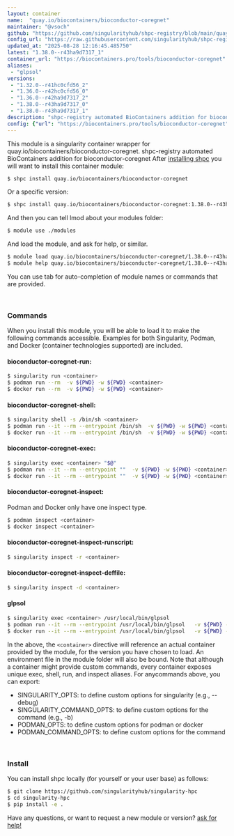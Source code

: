 ```yaml
---
layout: container
name:  "quay.io/biocontainers/bioconductor-coregnet"
maintainer: "@vsoch"
github: "https://github.com/singularityhub/shpc-registry/blob/main/quay.io/biocontainers/bioconductor-coregnet/container.yaml"
config_url: "https://raw.githubusercontent.com/singularityhub/shpc-registry/main/quay.io/biocontainers/bioconductor-coregnet/container.yaml"
updated_at: "2025-08-28 12:16:45.485750"
latest: "1.38.0--r43ha9d7317_1"
container_url: "https://biocontainers.pro/tools/bioconductor-coregnet"
aliases:
 - "glpsol"
versions:
 - "1.32.0--r41hc0cfd56_2"
 - "1.36.0--r42hc0cfd56_0"
 - "1.36.0--r42ha9d7317_2"
 - "1.38.0--r43ha9d7317_0"
 - "1.38.0--r43ha9d7317_1"
description: "shpc-registry automated BioContainers addition for bioconductor-coregnet"
config: {"url": "https://biocontainers.pro/tools/bioconductor-coregnet", "maintainer": "@vsoch", "description": "shpc-registry automated BioContainers addition for bioconductor-coregnet", "latest": {"1.38.0--r43ha9d7317_1": "sha256:c6ebe3cc22b9bb0308660d1b7ae89a20d14827a8f4b9b346c3bc9ed146f8a9b2"}, "tags": {"1.32.0--r41hc0cfd56_2": "sha256:e1d16ac6afb96a0cdab9c0b0c3f8db2f496ad2bff5917c64a15d5d502a0e3d0b", "1.36.0--r42hc0cfd56_0": "sha256:c721a18fa153e5809162ba2af04785e117a020da9752aeedf01e0293597d2dd2", "1.36.0--r42ha9d7317_2": "sha256:c89ed8a4347761771942a5937d9c3e793d8191aa05b8566752a51446f699f85f", "1.38.0--r43ha9d7317_0": "sha256:cbbb6e9c17c2d0e56c530ceca0c2120c65dc71f62cdf6ed0270454aa0efa94ee", "1.38.0--r43ha9d7317_1": "sha256:c6ebe3cc22b9bb0308660d1b7ae89a20d14827a8f4b9b346c3bc9ed146f8a9b2"}, "docker": "quay.io/biocontainers/bioconductor-coregnet", "aliases": {"glpsol": "/usr/local/bin/glpsol"}}
---
```


This module is a singularity container wrapper for quay.io/biocontainers/bioconductor-coregnet.
shpc-registry automated BioContainers addition for bioconductor-coregnet
After [installing shpc](#install) you will want to install this container module:


```bash
$ shpc install quay.io/biocontainers/bioconductor-coregnet
```

Or a specific version:

```bash
$ shpc install quay.io/biocontainers/bioconductor-coregnet:1.38.0--r43ha9d7317_1
```

And then you can tell lmod about your modules folder:

```bash
$ module use ./modules
```

And load the module, and ask for help, or similar.

```bash
$ module load quay.io/biocontainers/bioconductor-coregnet/1.38.0--r43ha9d7317_1
$ module help quay.io/biocontainers/bioconductor-coregnet/1.38.0--r43ha9d7317_1
```

You can use tab for auto-completion of module names or commands that are provided.

<br>

### Commands

When you install this module, you will be able to load it to make the following commands accessible.
Examples for both Singularity, Podman, and Docker (container technologies supported) are included.

#### bioconductor-coregnet-run:

```bash
$ singularity run <container>
$ podman run --rm  -v ${PWD} -w ${PWD} <container>
$ docker run --rm  -v ${PWD} -w ${PWD} <container>
```

#### bioconductor-coregnet-shell:

```bash
$ singularity shell -s /bin/sh <container>
$ podman run --it --rm --entrypoint /bin/sh  -v ${PWD} -w ${PWD} <container>
$ docker run --it --rm --entrypoint /bin/sh  -v ${PWD} -w ${PWD} <container>
```

#### bioconductor-coregnet-exec:

```bash
$ singularity exec <container> "$@"
$ podman run --it --rm --entrypoint ""  -v ${PWD} -w ${PWD} <container> "$@"
$ docker run --it --rm --entrypoint ""  -v ${PWD} -w ${PWD} <container> "$@"
```

#### bioconductor-coregnet-inspect:

Podman and Docker only have one inspect type.

```bash
$ podman inspect <container>
$ docker inspect <container>
```

#### bioconductor-coregnet-inspect-runscript:

```bash
$ singularity inspect -r <container>
```

#### bioconductor-coregnet-inspect-deffile:

```bash
$ singularity inspect -d <container>
```


#### glpsol

```bash
$ singularity exec <container> /usr/local/bin/glpsol
$ podman run --it --rm --entrypoint /usr/local/bin/glpsol   -v ${PWD} -w ${PWD} <container> -c " $@"
$ docker run --it --rm --entrypoint /usr/local/bin/glpsol   -v ${PWD} -w ${PWD} <container> -c " $@"
```



In the above, the `<container>` directive will reference an actual container provided
by the module, for the version you have chosen to load. An environment file in the
module folder will also be bound. Note that although a container
might provide custom commands, every container exposes unique exec, shell, run, and
inspect aliases. For anycommands above, you can export:

 - SINGULARITY_OPTS: to define custom options for singularity (e.g., --debug)
 - SINGULARITY_COMMAND_OPTS: to define custom options for the command (e.g., -b)
 - PODMAN_OPTS: to define custom options for podman or docker
 - PODMAN_COMMAND_OPTS: to define custom options for the command

<br>

### Install

You can install shpc locally (for yourself or your user base) as follows:

```bash
$ git clone https://github.com/singularityhub/singularity-hpc
$ cd singularity-hpc
$ pip install -e .
```

Have any questions, or want to request a new module or version? [ask for help!](https://github.com/singularityhub/singularity-hpc/issues)